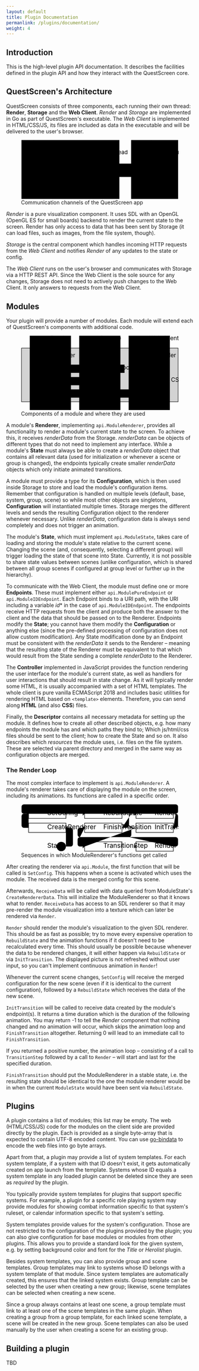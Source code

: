 ```yaml
---
layout: default
title: Plugin Documentation
permanlink: /plugins/documentation/
weight: 4
---
```

## Introduction

This is the high-level plugin API documentation.
It describes the facilities defined in the plugin API and how they interact with the QuestScreen core.

## QuestScreen's Architecture

QuestScreen consists of three components, each running their own thread:
**Render**, **Storage** and the **Web Client**.
*Render* and *Storage* are implemented in Go as part of QuestScreen's executable.
The *Web Client* is implemented in HTML/CSS/JS, its files are included as data in the executable and will be delivered to the user's browser.

<figure>
  <svg viewBox="-1 -1 402 152" xmlns="http://www.w3.org/2000/svg">
    <defs>
      <marker id="head" orient="auto" markerWidth="4" markerHeight="8"
              refX="4" refY="4">
        <path d="M0,0 V8 L4,4 Z" fill="black" />
      </marker>
    </defs>
    <g class="component">
      <rect x="0" y="0" width="250" height="150" />
      <text x="16" y="12">App</text>
      <polyline points="0,17 32,17 32,0" />
      <g class="thread">
        <rect x="15" y="25" width="90" height="17" />
        <text x="60" y="36">Render Thread</text>
        <line x1="60" y1="42" x2="60" y2="145" />
      </g>
      <text x="115" y="11" style="text-anchor: end;" class="part">Render</text>
      <text x="135" y="11" style="text-anchor: start;" class="part">Storage</text>
      <line x1="125" y1="0" x2="125" y2="150" stroke-dasharray="7 4" />
      <g class="thread">
        <rect x="145" y="25" width="90" height="17" />
        <text x="190" y="36">Data Thread</text>
        <line x1="190" y1="42" x2="190" y2="145" />
      </g>
    </g>
    <g class="component">
      <rect x="280" y="0" width="120" height="150" />
      <text x="306" y="12">Browser</text>
      <polyline points="280,17 332,17 332,0" />
      <g class="thread">
        <rect x="295" y="25" width="90" height="17" />
        <text x="340" y="36">Web Client</text>
        <line x1="340" y1="42" x2="340" y2="145" />
      </g>
    </g>
    <g class="communication">
      <rect x="235" y="60" width="60" height="34" />
      <text x="265" y="72">HTTP</text>
      <text x="265" y="88">REST</text>
      <line x1="340" y1="70" x2="295" y2="70" />
      <line x1="235" y1="70" x2="190" y2="70" marker-end="url(#head)" />
      <line x1="190" y1="84" x2="235" y2="84" />
      <line x1="295" y1="84" x2="340" y2="84" marker-end="url(#head)" />
    </g>
    <g class="communication">
      <rect x="95" y="100" width="60" height="34" />
      <text x="125" y="112">inter-</text>
      <text x="125" y="128">thread</text>
      <line x1="190" y1="117" x2="155" y2="117" />
      <line x1="95" y1="117" x2="60" y2="117" marker-end="url(#head)" />
    </g>
  </svg>
  <figcaption>Communication channels of the QuestScreen app</figcaption>
</figure>

*Render* is a pure visualization component.
It uses SDL with an OpenGL (OpenGL ES for small boards) backend to render the current state to the screen.
Render has only access to data that has been sent by Storage (it can load files, such as images, from the file system, though).

*Storage* is the central component which handles incoming HTTP requests from the *Web Client* and notifies *Render* of any updates to the state or config.

The *Web Client* runs on the user's browser and communicates with Storage via a HTTP REST API.
Since the Web Client is the sole source for any changes, Storage does not need to actively push changes to the Web Client.
It only answers to requests from the Web Client.

## Modules

Your plugin will provide a number of modules.
Each module will extend each of QuestScreen's components with additional code.

<figure>
  <svg viewBox="-1 -1 382 182" xmlns="http://www.w3.org/2000/svg">
    <rect x="0" y="30" width="380" height="130" stroke="black" fill="lightgray" />
    <g class="components">
      <rect x="20" y="0" width="100" height="180" />
      <text x="70" y="11">Render</text>
      <rect x="140" y="0" width="100" height="180" />
      <text x="190" y="11">Storage</text>
      <rect x="260" y="0" width="100" height="180" />
      <text x="310" y="11">Web Client</text>
    </g>
    <g class="implementations">
      <rect x="30" y="40" width="80" height="20" />
      <text x="70" y="52">Renderer</text>
      <rect x="150" y="40" width="80" height="20" />
      <text x="190" y="52">Data</text>
      <rect x="270" y="40" width="80" height="20" />
      <text x="310" y="52">Controller</text>
      <rect x="100" y="70" width="60" height="20" />
      <text x="130" y="82">renderData</text>
      <rect x="100" y="100" width="60" height="20" />
      <text x="130" y="112">Configuration</text>
      <rect x="190" y="70" width="60" height="20" />
      <text x="220" y="82">Endpoints</text>
      <rect x="270" y="100" width="80" height="20" />
      <text x="310" y="112">HTML / CSS</text>
      <rect x="30" y="130" width="320" height="20" />
      <text x="190" y="142">Descriptor</text>
    </g>
  </svg>
  <figcaption>Components of a module and where they are used</figcaption>
</figure>

A module's **Renderer**, implementing `api.ModuleRenderer`, provides all functionality to render a module's current state to the screen.
To achieve this, it receives *renderData* from the Storage.
*renderData* can be objects of different types that do not need to implement any interface.
While a module's **State** must always be able to create a *renderData* object that contains all relevant data (used for initialization or whenever a scene or group is changed), the endpoints typically create smaller *renderData* objects which only initiate animated transitions.

A module must provide a type for its **Configuration**, which is then used inside Storage to store and load the module's configuration items.
Remember that configuration is handled on multiple levels (default, base, system, group, scene) so while most other objects are singletons, **Configuration** will instantiated multiple times.
Storage merges the different levels and sends the resulting Configuration object to the renderer whenever necessary.
Unlike *renderData*, configuration data is always send completely and does not trigger an animation.

The module's **State**, which must implement `api.ModuleState`, takes care of loading and storing the module's state relative to the current scene.
Changing the scene (and, consequently, selecting a different group) will trigger loading the state of that scene into State.
Currently, it is not possible to share state values between scenes (unlike configuration, which is shared between all group scenes if configured at group level or further up in the hierarchy).

To communicate with the Web Client, the module must define one or more **Endpoints**.
These must implement either `api.ModulePureEndpoint` or `api.ModuleIDEndpoint`.
Each Endpoint binds to a URI path, with the URI including a variable *id** in the case of `api.ModuleIDEndpoint`.
The endpoints receive HTTP requests from the client and produce both the answer to the client and the data that should be passed on to the Renderer.
Endpoints modify the **State**; you cannot have them modify the **Configuration** or anything else (since the pre-defined processing of configuration does not allow custom modification).
Any State modification done by an Endpoint must be consistent with the *renderData* it sends to the Renderer – meaning that the resulting state of the Renderer must be equivalent to that which would result from the State sending a complete *renderData* to the Renderer.

The **Controller** implemented in JavaScript provides the function rendering the user interface for the module's current state, as well as handlers for user interactions that should result in state change.
As it will typically render some HTML, it is usually accompanied with a set of HTML templates.
The whole client is pure vanilla ECMAScript 2018 and includes basic utilities for rendering HTML based on `<template>` elements.
Therefore, you can send along **HTML** (and also **CSS**) files.

Finally, the **Descriptor** contains all necessary metadata for setting up the module.
It defines how to create all other described objects, e.g. how many endpoints the module has and which paths they bind to; Which js/html/css files should be sent to the client; how to create the State and so on.
It also describes which *resources* the module uses, i.e. files on the file system.
These are selected via parent directory and merged in the same way as configuration objects are merged.

### The Render Loop

The most complex interface to implement is `api.ModuleRenderer`.
A module's renderer takes care of displaying the module on the screen, including its animations.
Its functions are called in a specific order.

<figure>
  <svg viewBox="24 19 337 102" xmlns="http://www.w3.org/2000/svg">
    <defs>
      <rect id="callr" width="80" height="20" fill="none" stroke="black" />
    </defs>
    <g class="flow">
      <text x="80" y="113">Start</text>
      <circle cx="110" cy="110" r="10" />
      <path d="m120,110 h10 a5,5 0 0 0 5,-5 v-30 a5,5 0 0 0 -5,-5 h-10" marker-end="url(#head)" />
      <g class="call">
        <use xlink:href="#callr" x="40" y="60" />
        <text x="80" y="73">CreateRenderer</text>
      </g>
      <path d="m40,70 h-10 a5,5 0 0 1 -5,-5 v-20 a5,5 0 0 1 5,-5 h10" marker-end="url(#head)" />
      <g class="call">
        <use xlink:href="#callr" x="40" y="30" />
        <text x="80" y="43">SetConfig</text>
      </g>
      <line x1="120" y1="40" x2="160" y2="40" marker-end="url(#head)" />
      <g class="call">
        <use xlink:href="#callr" x="160" y="30" />
        <text x="200" y="43">RebuildState</text>
      </g>
      <line x1="240" y1="40" x2="270" y2="40" marker-end="url(#head)" />
      <g class="call">
        <use xlink:href="#callr" x="270" y="30" />
        <text x="310" y="43">Render</text>
      </g>
      <path d="m350,40 h5 a5,5 0 0 0 5,-5 v-10 a5,5 0 0 0 -5,-5 h-325 a5,5 0 0 0 -5,5 v10 a5,5 0 0 0 5,5" />
      <path d="m260,20 a5,5 0 0 0 -5,5 v10 a5,5 0 0 0 5,5" />
      <path d="m355,40 a5,5 0 0 1 5,5 v20 a5,5 0 0 1 -5,5 h-5" marker-end="url(#head)" />
      <g class="call">
        <use xlink:href="#callr" x="270" y="60" />
        <text x="310" y="73">InitTransition</text>
      </g>
      <path d="m270,70 h-5 a5,5 0 0 0 -5,5 v10 a5,5 0 0 1 -5,5 h-105 a5,5 0 0 0 -5,5 v10 a 5,5 0 0 0 5,5 h10" marker-end="url(#head)" />
      <path d="m265,70 h-5 a5,5 0 0 1 -5,-5" />
      <g class="call">
        <use xlink:href="#callr" x="160" y="100" />
        <text x="200" y="113">TransitionStep</text>
      </g>
      <line x1="240" y1="110" x2="270" y2="110" marker-end="url(#head)" />
      <g class="call">
        <use xlink:href="#callr" x="270" y="100" />
        <text x="310" y="113">Render</text>
      </g>
      <path d="m350,110 h5 a5,5 0 0 0 5,-5 v-10 a5,5 0 0 0 -5,-5 h-100" />
      <path d="m150,90 a5,5 0 0 1 -5,-5 v-10 a5,5 0 0 1 5,-5 h10" marker-end="url(#head)" />
      <g class="call">
        <use xlink:href="#callr" x="160" y="60" />
        <text x="200" y="73">FinishTransition</text>
      </g>
      <path d="m240,70 h10 a5,5 0 0 0 5,-5 v-20 a5,5 0 0 1 5,-5" />
    </g>
  </svg>
  <figcaption>Sequences in which ModuleRenderer's functions get called</figcaption>
</figure>

After creating the renderer via `api.Module`, the first function that will be called is `SetConfig`.
This happens when a scene is activated which uses the module.
The received data is the merged config for this scene.

Afterwards, `ReceiveData` will be called with data queried from ModuleState's `CreateRendererData`.
This will initialize the ModuleRenderer so that it knows what to render.
`ReceiveData` has access to an SDL renderer so that it may pre-render the module visualization into a texture which can later be rendered via `Render`.

`Render` should render the module's visualization to the given SDL renderer.
This should be as fast as possible; try to move every expensive operation to `RebuildState` and the animation functions if it doesn't need to be recalculated every time.
This should usually be possible because whenever the data to be rendered changes, it will either happen via `RebuildState` or via `InitTransition`.
The displayed picture is not refreshed without user input, so you can't implement continuous animation in `Render`!

Whenever the current scene changes, `SetConfig` will receive the merged configuration for the new scene (even if it is identical to the current configuration), followed by a `RebuildState` which receives the data of the new scene.

`InitTransition` will be called to receive data created by the module's endpoint(s).
It returns a time duration which is the duration of the following animation.
You may return -1 to tell the *Render* component that nothing changed and no animation will occur, which skips the animation loop and `FinishTransition` altogether.
Returning 0 will lead to an immediate call to `FinishTransition`.

If you returned a positive number, the animation loop – consisting of a call to `TransitionStep` followed by a call to `Render` – will start and last for the specified duration.

`FinishTransition` should put the ModuleRenderer in a stable state, i.e. the resulting state should be identical to the one the module renderer would be in when the current `ModuleState` would have been sent via `RebuildState`.

## Plugins

A plugin contains a list of modules; this list may be empty.
The web (HTML/CSS/JS) code for the modules on the client side are provided directly by the plugin.
Each is provided as a single byte-array that is expected to contain UTF-8 encoded content.
You can use [go-bindata][1] to encode the web files into go byte arrays.

Apart from that, a plugin may provide a list of system templates.
For each system template, if a system with that ID doesn't exist, it gets automatically created on app launch from the template.
Systems whose ID equals a system template in any loaded plugin cannot be deleted since they are seen as *required* by the plugin.

You typically provide system templates for plugins that support specific systems.
For example, a plugin for a specific role playing system may provide modules for showing combat information specific to that system's ruleset, or calendar information specific to that system's setting.

System templates provide values for the system's configuration.
Those are not restricted to the configuration of the plugins provided by the plugin; you can also give configuration for base modules or modules from other plugins.
This allows you to provide a standard look for the given system, e.g. by setting background color and font for the *Title* or *Herolist* plugin.

Besides system templates, you can also provide group and scene templates.
Group templates may link to systems whose ID belongs with a system template of that module.
Since system templates are automatically created, this ensures that the linked system exists.
Group template can be selected by the user when creating a new group; likewise, scene templates can be selected when creating a new scene.

Since a group always contains at least one scene, a group template must link to at least one of the scene templates in the same plugin.
When creating a group from a group template, for each linked scene template, a scene will be created in the new group.
Scene templates can also be used manually by the user when creating a scene for an existing group.

## Building a plugin

TBD

 [1]: https://github.com/go-bindata/go-bindata